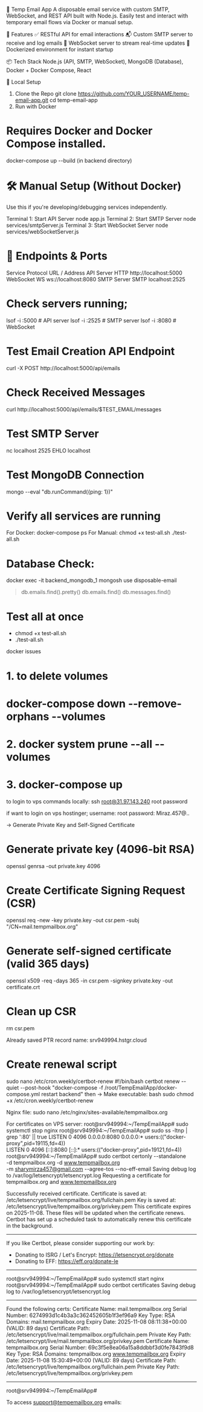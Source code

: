 📧 Temp Email App
A disposable email service with custom SMTP, WebSocket, and REST API built with Node.js. Easily test and interact with temporary email flows via Docker or manual setup.

🚀 Features
✅ RESTful API for email interactions
📬 Custom SMTP server to receive and log emails
🔌 WebSocket server to stream real-time updates
🐳 Dockerized environment for instant startup

📦 Tech Stack
Node.js (API, SMTP, WebSocket), MongoDB (Database), Docker + Docker Compose, React

🧪 Local Setup
1. Clone the Repo
git clone https://github.com/YOUR_USERNAME/temp-email-app.git
cd temp-email-app
2. Run with Docker
# Requires Docker and Docker Compose installed.
docker-compose up --build (in backend directory)
# 🛠 Manual Setup (Without Docker)
Use this if you're developing/debugging services independently.

Terminal 1: Start API Server
node app.js
Terminal 2: Start SMTP Server
node services/smtpServer.js
Terminal 3: Start WebSocket Server
node services/webSocketServer.js

<!-- To start all servers -->
<!-- npm start - to start all servers --> 

# 🔗 Endpoints & Ports
Service	Protocol	URL / Address
API Server	HTTP	http://localhost:5000
WebSocket	WS	ws://localhost:8080
SMTP Server	SMTP	localhost:2525

# Check servers running;
lsof -i :5000  # API server
lsof -i :2525  # SMTP server
lsof -i :8080  # WebSocket

# Test Email Creation API Endpoint
curl -X POST http://localhost:5000/api/emails
# Check Received Messages
curl http://localhost:5000/api/emails/$TEST_EMAIL/messages

# Test SMTP Server
nc localhost 2525
EHLO localhost

# Test MongoDB Connection
mongo --eval "db.runCommand({ping: 1})"

# Verify all services are running
For Docker: 
    docker-compose ps
For Manual:
    chmod +x test-all.sh
    ./test-all.sh

# Database Check:
docker exec -it backend_mongodb_1 mongosh
use disposable-email
> db.emails.find().pretty()
> db.emails.find()
> db.messages.find()

# Test all at once
- chmod +x test-all.sh
- ./test-all.sh


docker issues
# 1. to delete volumes
# docker-compose down --remove-orphans --volumes
# 2. docker system prune --all --volumes
# 3. docker-compose up


to login to vps commands locally:
ssh root@31.97.143.240
root password


if want to login on vps hostinger;
username: root
password: Miraz.457@..


-> Generate Private Key and Self-Signed Certificate
# Generate private key (4096-bit RSA)
openssl genrsa -out private.key 4096
# Create Certificate Signing Request (CSR)
openssl req -new -key private.key -out csr.pem -subj "/CN=mail.tempmailbox.org"
# Generate self-signed certificate (valid 365 days)
openssl x509 -req -days 365 -in csr.pem -signkey private.key -out certificate.crt
# Clean up CSR
rm csr.pem


Already saved PTR record name: srv949994.hstgr.cloud


# Create renewal script
sudo nano /etc/cron.weekly/certbot-renew
#!/bin/bash
certbot renew --quiet --post-hook "docker-compose -f /root/TempEmailApp/docker-compose.yml restart backend"
 then ->  Make executable:
bash
sudo chmod +x /etc/cron.weekly/certbot-renew


Nginx file:
sudo nano /etc/nginx/sites-available/tempmailbox.org



For certificates on VPS server:
root@srv949994:~/TempEmailApp# sudo systemctl stop nginx
root@srv949994:~/TempEmailApp# sudo ss -ltnp | grep ':80' || true
LISTEN 0      4096         0.0.0.0:8080       0.0.0.0:*    users:(("docker-proxy",pid=19115,fd=4))  
LISTEN 0      4096            [::]:8080          [::]:*    users:(("docker-proxy",pid=19121,fd=4))  
root@srv949994:~/TempEmailApp# sudo certbot certonly --standalone \
  -d tempmailbox.org -d www.tempmailbox.org \
  -m sharymirza457@gmail.com --agree-tos --no-eff-email
Saving debug log to /var/log/letsencrypt/letsencrypt.log
Requesting a certificate for tempmailbox.org and www.tempmailbox.org

Successfully received certificate.
Certificate is saved at: /etc/letsencrypt/live/tempmailbox.org/fullchain.pem
Key is saved at:         /etc/letsencrypt/live/tempmailbox.org/privkey.pem
This certificate expires on 2025-11-08.
These files will be updated when the certificate renews.
Certbot has set up a scheduled task to automatically renew this certificate in the background.

- - - - - - - - - - - - - - - - - - - - - - - - - - - - - - - - - - - - - - - -
If you like Certbot, please consider supporting our work by:
 * Donating to ISRG / Let's Encrypt:   https://letsencrypt.org/donate
 * Donating to EFF:                    https://eff.org/donate-le
- - - - - - - - - - - - - - - - - - - - - - - - - - - - - - - - - - - - - - - -
root@srv949994:~/TempEmailApp# sudo systemctl start nginx
root@srv949994:~/TempEmailApp# sudo certbot certificates
Saving debug log to /var/log/letsencrypt/letsencrypt.log

- - - - - - - - - - - - - - - - - - - - - - - - - - - - - - - - - - - - - - - -
Found the following certs:
  Certificate Name: mail.tempmailbox.org
    Serial Number: 6274993d1c4b3a3c362452605b1f3ef96a9
    Key Type: RSA
    Domains: mail.tempmailbox.org
    Expiry Date: 2025-11-08 08:11:38+00:00 (VALID: 89 days)
    Certificate Path: /etc/letsencrypt/live/mail.tempmailbox.org/fullchain.pem
    Private Key Path: /etc/letsencrypt/live/mail.tempmailbox.org/privkey.pem
  Certificate Name: tempmailbox.org
    Serial Number: 69c3f5e8ea06a15a8ddbbf3d0fe7843f9d8
    Key Type: RSA
    Domains: tempmailbox.org www.tempmailbox.org
    Expiry Date: 2025-11-08 15:30:49+00:00 (VALID: 89 days)
    Certificate Path: /etc/letsencrypt/live/tempmailbox.org/fullchain.pem
    Private Key Path: /etc/letsencrypt/live/tempmailbox.org/privkey.pem
- - - - - - - - - - - - - - - - - - - - - - - - - - - - - - - - - - - - - - - -
root@srv949994:~/TempEmailApp# 



To access support@tempemailbox.org emails:
